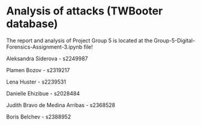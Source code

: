 # Analysis of attacks (TWBooter database)

The report and analysis of Project Group 5 is located at the Group-5-Digital-Forensics-Assignment-3.ipynb file!

Aleksandra Siderova - s2249987

Plamen Bozov - s2319217

Lena Huster - s2239531

Danielle Ehizibue - s2028484

Judith Bravo de Medina Arribas - s2368528

Boris Belchev - s2388952
